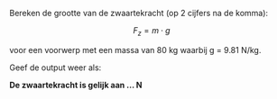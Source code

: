 Bereken de grootte van de zwaartekracht (op 2 cijfers na de komma):

$$
F_z = m \cdot g
$$

voor een voorwerp met een massa van 80 kg waarbij g = 9.81 N/kg.

Geef de output weer als:

**De zwaartekracht is gelijk aan ... N**

